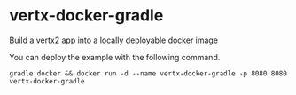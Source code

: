 # vertx-docker-gradle
Build a vertx2 app into a locally deployable docker image

You can deploy the example with the following command.
```
gradle docker && docker run -d --name vertx-docker-gradle -p 8080:8080 vertx-docker-gradle
```
